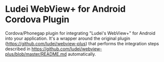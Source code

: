 Ludei WebView+ for Android Cordova Plugin
=========================================

Cordova/Phonegap plugin for integrating "Ludei's WebView+" for Android into your application. It's a wrapper around
the original plugin (https://github.com/ludei/webview-plus) that performs the integration steps described in
https://github.com/ludei/webview-plus/blob/master/README.md automatically.

